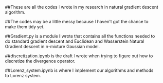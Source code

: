 ##These are all the codes I wrote in my research in natural gradient descent algorithm.

##The codes may be a little messy because I haven't got the chance to make them tidy yet. 

##Gradient.py is a module I wrote that contains all the functions needed to do standard gradient descent and Euclidean and Wasserstein Natural Gradient descent in n-mixture Gaussian model.

##discretization.ipynb is the draft I wrote when trying to figure out how to discretize the divergence operator.

##Lorenz_system.ipynb is where I implement our algorithms and methods to Lorenz system.

